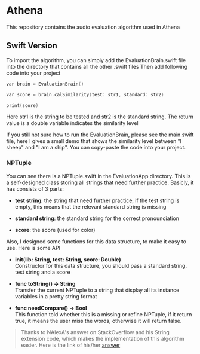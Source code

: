 # Athena
This repository contains the audio evaluation algorithm used in Athena 

## Swift Version
To import the algorithm, you can simply add the EvaluationBrain.swift file into the directory that contains all the other .swift files
Then add following code into your project

```C++
var brain = EvaluationBrain()

var score = brain.calSimilarity(test: str1, standard: str2)

print(score)
```
Here str1 is the string to be tested and str2 is the standard string. The return value is a double variable indicates the similarity level

If you still not sure how to run the EvaluationBrain, please see the main.swift file, here I gives a small demo that shows the similarity level between "I sheep" and "I am a ship". You can copy-paste the code into your project.

### NPTuple
You can see there is a NPTuple.swift in the EvaluationApp directory. This is a self-designed class storing all strings that need further practice. Basicly, it has consists of 3 parts:
* <b>test string</b>:   the string that need further practice, if the test string is empty, this means that the relevant standard string is missing
  
* <b>standard string</b>:   the standard string for the correct pronounciation
  
* <b>score</b>:   the score (used for color)

Also, I designed some functions for this data structure, to make it easy to use. Here is some API
 * <b>init(lib: String, test: String, score: Double)</b> </br>
   Constructor for this data structure, you should pass a standard string, test string and a score
 
 * <b>func toString() -> String</b> </br>
   Transfer the current NPTuple to a string that display all its instance variables in a pretty string format
 
 * <b>func needCompare() -> Bool</b> </br>
   This function told whether this is a missing or refine NPTuple, if it return true, it means the user miss the words, otherwise it will return false.
  
> Thanks to NAlexA's answer on StackOverflow and his String extension code, which makes the implementation of this algorithm easier. Here is the link of his/her <a href="http://stackoverflow.com/questions/24092884/get-nth-character-of-a-string-in-swift-programming-language">answer</a>


